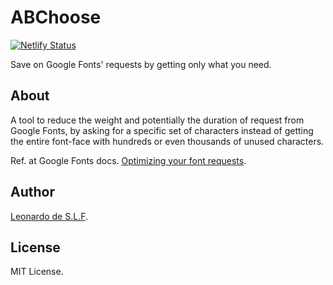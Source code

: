 # ABChoose

[![Netlify Status](https://api.netlify.com/api/v1/badges/cf03fa1a-0cb2-4c92-a163-20c07ce40fc0/deploy-status)](https://app.netlify.com/sites/abchoose/deploys)

Save on Google Fonts' requests by getting only what you need.

## About

A tool to reduce the weight and potentially the duration of request from Google Fonts, by asking for a specific set of characters instead of getting the entire font-face with hundreds or even thousands of unused characters.

Ref. at Google Fonts docs. [Optimizing your font requests](https://developers.google.com/fonts/docs/getting_started#optimizing_your_font_requests).

<!-- 
## Features

Let the user select:

- Predefined sets of characters.
- Ranges of characters.
- Or, a custom set of characters.

Given a `<link>`/`@import` provided by Google Fonts (or the relevant part of it, the fonts' url):

- Identify all the individual font names.
- For each font name, return:
  - The CSS optimization in bytes and %.
  - The optimized CSS.
  - The `@font-face` optimization in bytes and %.
  - Not included characters (if any).
  - Warn if it was not found.
  - Warn if no needed characters are included.
- Warn if Google Fonts returns the default CSS.
 -->

## Author

[Leonardo de S.L.F](https://github.com/leodeslf "GitHub profile").

## License

MIT License.
